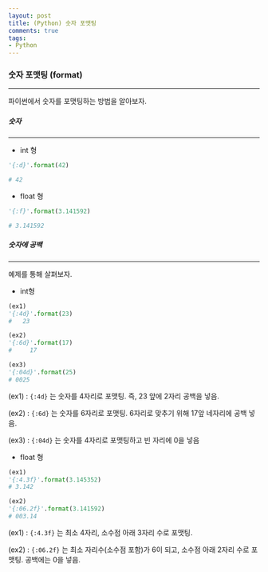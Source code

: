 ```yaml
---
layout: post
title: (Python) 숫자 포맷팅
comments: true
tags:
- Python
---
```




### 숫자 포맷팅 (format)

---

파이썬에서 숫자를 포맷팅하는 방법을 알아보자.



##### 숫자

---

* int 형

```python
'{:d}'.format(42)

# 42
```



* float 형

```python
'{:f}'.format(3.141592)

# 3.141592
```



##### 숫자에 공백

---

예제를 통해 살펴보자.



* int형

```python
(ex1)
'{:4d}'.format(23)
#   23

(ex2)
'{:6d}'.format(17)
#     17

(ex3)
'{:04d}'.format(25)
# 0025
```

(ex1) : `{:4d}` 는 숫자를 4자리로 포맷팅. 즉, 23 앞에 2자리 공백을 넣음.

(ex2) : `{:6d}` 는 숫자를 6자리로 포맷팅. 6자리로 맞추기 위해 17앞 네자리에 공백 넣음.

(ex3) : `{:04d}` 는 숫자를 4자리로 포맷팅하고 빈 자리에 0을 넣음



* float 형

```python
(ex1)
'{:4.3f}'.format(3.145352)
# 3.142

(ex2)
'{:06.2f}'.format(3.141592)
# 003.14
```

(ex1) : `{:4.3f}` 는 최소 4자리, 소수점 아래 3자리 수로 포맷팅.

(ex2) : `{:06.2f}` 는 최소 자리수(소수점 포함)가 6이 되고, 소수점 아래 2자리 수로 포맷팅. 공백에는 0을 넣음.